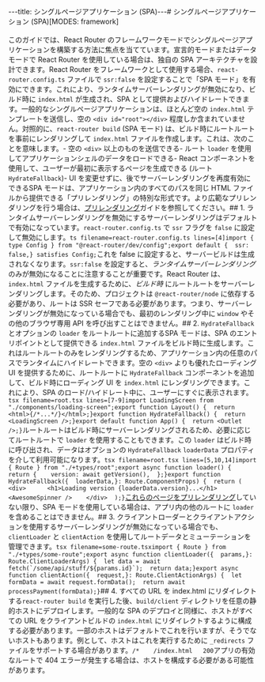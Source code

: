 ---title: シングルページアプリケーション (SPA)---# シングルページアプリケーション (SPA)[MODES: framework]<br/><br/><docs-info>このガイドでは、React Router のフレームワークモードでシングルページアプリケーションを構築する方法に焦点を当てています。宣言的モードまたはデータモードで React Router を使用している場合は、独自の SPA アーキテクチャを設計できます。</docs-info>React Router をフレームワークとして使用する場合、`react-router.config.ts` ファイルで `ssr:false` を設定することで「SPA モード」を有効にできます。これにより、ランタイムサーバーレンダリングが無効になり、ビルド時に `index.html` が生成され、SPA として提供およびハイドレートできます。一般的なシングルページアプリケーションは、ほとんど空の `index.html` テンプレートを送信し、空の `<div id="root"></div>` 程度しか含まれていません。対照的に、`react-router build` (SPA モード) は、ビルド時にルートルートを事前にレンダリングして `index.html` ファイルを作成します。これは、次のことを意味します。- 空の `<div>` 以上のものを送信できる- ルート `loader` を使用してアプリケーションシェルのデータをロードできる- React コンポーネントを使用して、ユーザーが最初に表示するページを生成できる (ルート `HydrateFallback`)- UI を変更せずに、後でサーバーレンダリングを再度有効にできる<docs-info>SPA モードは、アプリケーション内のすべてのパスを同じ HTML ファイルから提供できる「プリレンダリング」の特別な形式です。より広範なプリレンダリングを行う場合は、[プリレンダリング](./pre-rendering)ガイドを参照してください。</docs-info>## 1. ランタイムサーバーレンダリングを無効にするサーバーレンダリングはデフォルトで有効になっています。`react-router.config.ts` で `ssr` フラグを `false` に設定して無効にします。```ts filename=react-router.config.ts lines=[4]import { type Config } from "@react-router/dev/config";export default {  ssr: false,} satisfies Config;```これを false に設定すると、サーバービルドは生成されなくなります。<docs-info>`ssr:false` を設定すると、_ランタイムサーバーレンダリング_ のみが無効になることに注意することが重要です。React Router は、`index.html` ファイルを生成するために、_ビルド時_ にルートルートをサーバーレンダリングします。そのため、プロジェクトは `@react-router/node` に依存する必要があり、ルートは SSR セーフである必要があります。つまり、サーバーレンダリングが無効になっている場合でも、最初のレンダリング中に `window` やその他のブラウザ専用 API を呼び出すことはできません。</docs-info>## 2. `HydrateFallback` とオプションの `loader` をルートルートに追加するSPA モードは、SPA のエントリポイントとして提供できる `index.html` ファイルをビルド時に生成します。これはルートルートのみをレンダリングするため、アプリケーション内の任意のパスでランタイムにハイドレートできます。空の `<div>` よりも優れたローディング UI を提供するために、ルートルートに `HydrateFallback` コンポーネントを追加して、ビルド時にローディング UI を `index.html` にレンダリングできます。これにより、SPA のロード/ハイドレート中に、ユーザーにすぐに表示されます。```tsx filename=root.tsx lines=[7-9]import LoadingScreen from "./components/loading-screen";export function Layout() {  return <html>{/*...*/}</html>;}export function HydrateFallback() {  return <LoadingScreen />;}export default function App() {  return <Outlet />;}```ルートルートはビルド時にサーバーレンダリングされるため、必要に応じてルートルートで `loader` を使用することもできます。この `loader` はビルド時に呼び出され、データはオプションの `HydrateFallback` `loaderData` プロパティを介して利用可能になります。```tsx filename=root.tsx lines=[5,10,14]import { Route } from "./+types/root";export async function loader() {  return {    version: await getVersion(),  };}export function HydrateFallback({  loaderData,}: Route.ComponentProps) {  return (    <div>      <h1>Loading version {loaderData.version}...</h1>      <AwesomeSpinner />    </div>  );}```[これらのページをプリレンダリング](./pre-rendering)していない限り、SPA モードを使用している場合は、アプリ内の他のルートに `loader` を含めることはできません。## 3. クライアントローダーとクライアントアクションを使用するサーバーレンダリングが無効になっている場合でも、`clientLoader` と `clientAction` を使用してルートデータとミューテーションを管理できます。```tsx filename=some-route.tsximport { Route } from "./+types/some-route";export async function clientLoader({  params,}: Route.ClientLoaderArgs) {  let data = await fetch(`/some/api/stuff/${params.id}`);  return data;}export async function clientAction({  request,}: Route.ClientActionArgs) {  let formData = await request.formData();  return await processPayment(formData);}```## 4. すべての URL を index.html にリダイレクトする`react-router build` を実行した後、`build/client` ディレクトリを任意の静的ホストにデプロイします。一般的な SPA のデプロイと同様に、ホストがすべての URL をクライアントビルドの `index.html` にリダイレクトするように構成する必要があります。一部のホストはデフォルトでこれを行いますが、そうでないホストもあります。例として、ホストはこれを実行するために `_redirects` ファイルをサポートする場合があります。```/*    /index.html   200```アプリの有効なルートで 404 エラーが発生する場合は、ホストを構成する必要がある可能性があります。